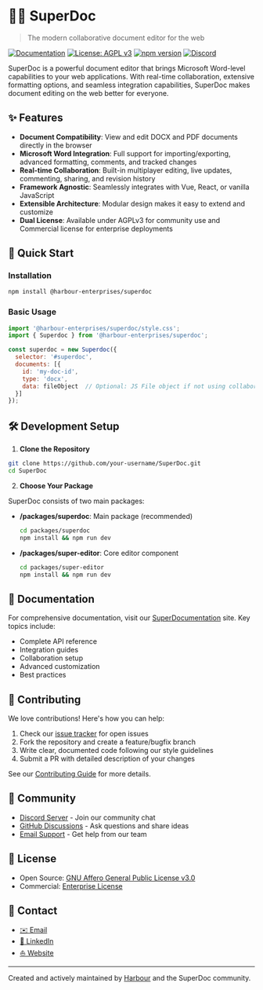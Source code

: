 # 🦋️📝️ SuperDoc

> The modern collaborative document editor for the web

[![Documentation](https://img.shields.io/badge/docs-available-1355ff.svg)](https://docs.superdoc.dev/)
[![License: AGPL v3](https://img.shields.io/badge/License-AGPL%20v3-1355ff.svg)](https://www.gnu.org/licenses/agpl-3.0)
[![npm version](https://img.shields.io/npm/v/@harbour-enterprises/superdoc.svg?color=1355ff)](https://www.npmjs.com/package/@harbour-enterprises/superdoc)
[![Discord](https://img.shields.io/badge/discord-join-1355ff)](https://discord.gg/FBeRDqWy)

SuperDoc is a powerful document editor that brings Microsoft Word-level capabilities to your web applications. With real-time collaboration, extensive formatting options, and seamless integration capabilities, SuperDoc makes document editing on the web better for everyone.

## ✨ Features

- **Document Compatibility**: View and edit DOCX and PDF documents directly in the browser
- **Microsoft Word Integration**: Full support for importing/exporting, advanced formatting, comments, and tracked changes
- **Real-time Collaboration**: Built-in multiplayer editing, live updates, commenting, sharing, and revision history
- **Framework Agnostic**: Seamlessly integrates with Vue, React, or vanilla JavaScript
- **Extensible Architecture**: Modular design makes it easy to extend and customize
- **Dual License**: Available under AGPLv3 for community use and Commercial license for enterprise deployments

## 🚀 Quick Start

### Installation

```bash
npm install @harbour-enterprises/superdoc
```

### Basic Usage

```javascript
import '@harbour-enterprises/superdoc/style.css';
import { Superdoc } from '@harbour-enterprises/superdoc';

const superdoc = new Superdoc({
  selector: '#superdoc',
  documents: [{
    id: 'my-doc-id',
    type: 'docx',
    data: fileObject  // Optional: JS File object if not using collaboration
  }]
});
```

## 🛠️ Development Setup

1. **Clone the Repository**
```bash
git clone https://github.com/your-username/SuperDoc.git
cd SuperDoc
```

2. **Choose Your Package**

SuperDoc consists of two main packages:

- **/packages/superdoc**: Main package (recommended)
  ```bash
  cd packages/superdoc
  npm install && npm run dev
  ```

- **/packages/super-editor**: Core editor component
  ```bash
  cd packages/super-editor
  npm install && npm run dev
  ```

## 📖 Documentation

For comprehensive documentation, visit our [SuperDocumentation](https://docs.superdoc.dev) site. Key topics include:

- Complete API reference
- Integration guides
- Collaboration setup
- Advanced customization
- Best practices

## 🤝 Contributing

We love contributions! Here's how you can help:

1. Check our [issue tracker](https://github.com/Harbour-Enterprises/SuperDoc/issues) for open issues
2. Fork the repository and create a feature/bugfix branch
3. Write clear, documented code following our style guidelines
4. Submit a PR with detailed description of your changes

See our [Contributing Guide](CONTRIBUTING.md) for more details.

## 💬 Community

- [Discord Server](https://discord.gg/FBeRDqWy) - Join our community chat
- [GitHub Discussions](https://github.com/Harbour-Enterprises/SuperDoc/discussions) - Ask questions and share ideas
- [Email Support](mailto:support@harbourshare.com) - Get help from our team

## 📄 License

- Open Source: [GNU Affero General Public License v3.0](https://www.gnu.org/licenses/agpl-3.0.html)
- Commercial: [Enterprise License](https://www.harbourshare.com/request-a-demo)

## 📱 Contact

- [✉️ Email](mailto:support@harbourshare.com?subject=[SuperDoc]%20Project%20inquiry)
- [🔗 LinkedIn](https://www.linkedin.com/company/harbourshare/)
- [⛵️ Website](https://superdoc.dev)

---

Created and actively maintained by [Harbour](https://www.harbourshare.com) and the SuperDoc community.